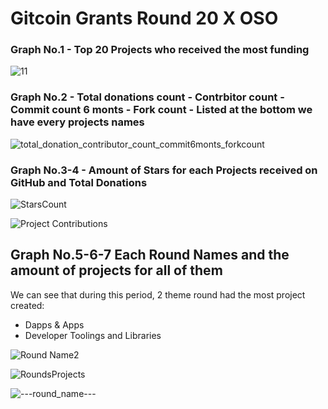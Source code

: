 # Gitcoin Grants Round 20 X OSO


### Graph No.1 - Top 20 Projects who received the most funding

![11](https://github.com/sirlupinwatson/GG20xOSO/assets/55941045/f3794c0a-5212-4b62-87e0-a4ee67271507)


### Graph No.2 - Total donations count - Contrbitor count - Commit count 6 monts - Fork count - Listed at the bottom we have every projects names

![total_donation_contributor_count_commit6monts_forkcount](https://github.com/sirlupinwatson/GG20xOSO/assets/55941045/add29f69-232f-4365-84c5-f26c6729bf81)


### Graph No.3-4 - Amount of Stars for each Projects received on GitHub and Total Donations

![StarsCount](https://github.com/sirlupinwatson/GG20xOSO/assets/55941045/0b6f9615-6191-49c6-bd82-e349b09621f8)


![Project Contributions](https://github.com/sirlupinwatson/GG20xOSO/assets/55941045/c4c0aee7-788f-42f6-8822-e7809533b23f)


## Graph No.5-6-7 Each Round Names and the amount of projects for all of them

We can see that during this period, 2 theme round had the most project created:
- Dapps & Apps
- Developer Toolings and Libraries 

![Round Name2](https://github.com/sirlupinwatson/GG20xOSO/assets/55941045/51a4a226-6e75-4154-886c-0d380d5f930b)


![RoundsProjects](https://github.com/sirlupinwatson/GG20xOSO/assets/55941045/8fe4ac7e-cc45-48d3-b36f-2983794ff0ca)


![---round_name---](https://github.com/sirlupinwatson/GG20xOSO/assets/55941045/a535d33c-3103-4db1-9afc-c85736ca0e8e)




